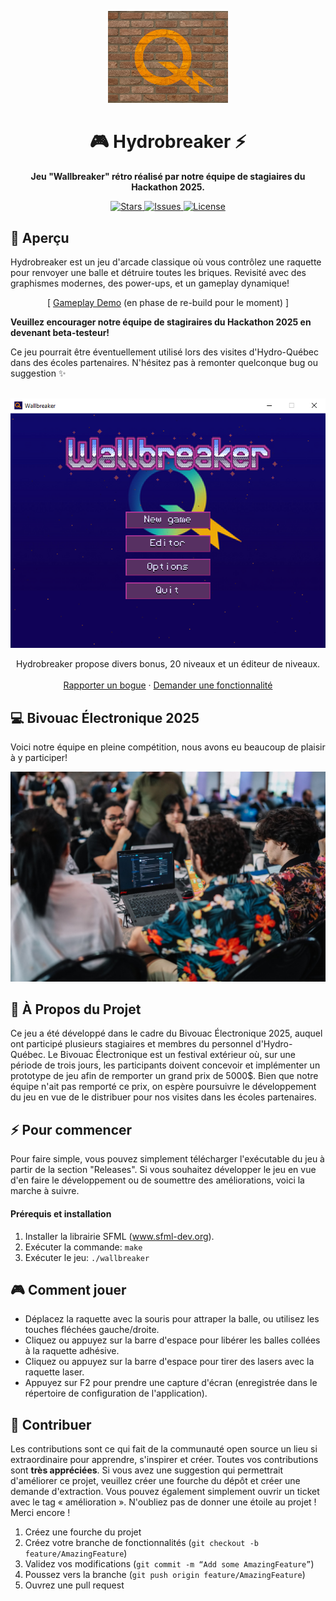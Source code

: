 <!-- Banner / Logo -->
<!--
<p align="center">
  <img src="https://via.placeholder.com/800x200.png?text=Wallbreaker+Game" alt="Wallbreaker Banner" />
</p>
 -->
<!-- Title -->
<p align="center">
<img src="images/hydro-briques.png" alt="Logo" style="width:38%; height:auto;">
  </p>
<h1 align="center">🎮 Hydrobreaker ⚡️</h1>

<p align="center">
  <strong>Jeu "Wallbreaker" rétro réalisé par notre équipe de stagiaires du Hackathon 2025.</strong>
</p>

<!-- Badges -->
<p align="center">
  <a href="https://github.com/hydroquebec/hydrobreaker/stargazers">
    <img src="https://img.shields.io/github/stars/hydroquebec/hydrobreaker?style=for-the-badge" alt="Stars" />
  </a>
  <a href="https://github.com/hydroquebec/hydrobreaker/issues">
    <img src="https://img.shields.io/github/issues/hydroquebec/hydrobreaker?style=for-the-badge" alt="Issues" />
  </a>
  <a href="https://github.com/hydroquebec/hydrobreaker/blob/main/LICENCE">
    <img src="https://img.shields.io/github/license/hydroquebec/hydrobreaker?style=for-the-badge" alt="License" />
  </a>
</p>

## 🚀 Aperçu
Hydrobreaker est un jeu d'arcade classique où vous contrôlez une raquette pour renvoyer une balle et détruire toutes les briques. Revisité avec des graphismes modernes, des power-ups, et un gameplay dynamique!

<p align="center">
  [ <a href="https://github.com/hydroquebec/hydrobreaker/releases/download/v1.0/hydrobreaker_1.0_windows_amd64.zip">Gameplay Demo</a> (en phase de re-build pour le moment) ]
</p>

**Veuillez encourager notre équipe de stagiraires du Hackathon 2025 en devenant beta-testeur!**

Ce jeu pourrait être éventuellement utilisé lors des visites d'Hydro-Québec dans des écoles partenaires.
N'hésitez pas à remonter quelconque bug ou suggestion ✨️

<!-- PROJECT LOGO -->
<br />
<div align="center">
  <a href="https://github.com/hydroquebec/hydrobreaker">
    <img src="images/hydro-breaker.png" alt="Ecran principal">
  </a>

  <p align="center">
    Hydrobreaker propose divers bonus, 20 niveaux et un éditeur de niveaux.
    <br />
    <br />
    <!-- PROJECT LOGO 
    <a href="https://github.com/hydroquebec/hydrobreaker/releases/download/v1.0/hydrobreaker_1.0_windows_amd64.zip">Télécharger</a>
    &middot;
    -->
    <a href="https://github.com/hydroquebec/hydrobreaker/issues/new?labels=bug&template=bug-report---.md">Rapporter un bogue</a>
    &middot;
    <a href="https://github.com/hydroquebec/hydrobreaker/issues/new?labels=enhancement&template=feature-request---.md">Demander une fonctionnalité</a>
  </p>
</div>

## 💻️ Bivouac Électronique 2025
Voici notre équipe en pleine compétition, nous avons eu beaucoup de plaisir à y participer!

<img src="images/hackathon.jpg" alt="Hackathon">

<!-- ABOUT THE PROJECT -->
## 📝️ À Propos du Projet
<!-- ![Screenshot 1](images/hydro-breaker2.png) -->
Ce jeu a été développé dans le cadre du Bivouac Électronique 2025, auquel ont participé plusieurs stagiaires et membres du personnel d'Hydro-Québec. 
Le Bivouac Électronique est un festival extérieur où, sur une période de trois jours, les participants doivent concevoir et implémenter un prototype de jeu afin de remporter un grand prix de 5000$. 
Bien que notre équipe n'ait pas remporté ce prix, on espère poursuivre le développement du jeu en vue de le distribuer pour nos visites dans les écoles partenaires.

<!-- GETTING STARTED -->
## ⚡️ Pour commencer
Pour faire simple, vous pouvez simplement télécharger l'exécutable du jeu à partir de la section "Releases".
Si vous souhaitez développer le jeu en vue d'en faire le développement ou de soumettre des améliorations, voici la marche à suivre.

#### Prérequis et installation
1. Installer la librairie SFML (www.sfml-dev.org).
2. Exécuter la commande: `make`
3. Exécuter le jeu: `./wallbreaker`

<!-- USAGE EXAMPLES -->
## 🎮️ Comment jouer
<!-- ![Screenshot 2](images/hydro-breaker.png) -->
- Déplacez la raquette avec la souris pour attraper la balle, ou utilisez les touches fléchées gauche/droite.
- Cliquez ou appuyez sur la barre d'espace pour libérer les balles collées à la raquette adhésive.
- Cliquez ou appuyez sur la barre d'espace pour tirer des lasers avec la raquette laser.
- Appuyez sur F2 pour prendre une capture d'écran (enregistrée dans le répertoire de configuration de l'application).

<!-- CONTRIBUTING -->
## 🫶️ Contribuer
Les contributions sont ce qui fait de la communauté open source un lieu si extraordinaire pour apprendre, s'inspirer et créer. Toutes vos contributions sont **très appréciées**.
Si vous avez une suggestion qui permettrait d'améliorer ce projet, veuillez créer une fourche du dépôt et créer une demande d'extraction. Vous pouvez également simplement ouvrir un ticket avec le tag « amélioration ».
N'oubliez pas de donner une étoile au projet ! Merci encore !
1. Créez une fourche du projet
2. Créez votre branche de fonctionnalités (`git checkout -b feature/AmazingFeature`)
3. Validez vos modifications (`git commit -m “Add some AmazingFeature”`)
4. Poussez vers la branche (`git push origin feature/AmazingFeature`)
5. Ouvrez une pull request
